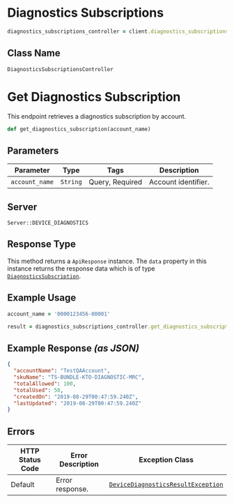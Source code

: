 # Diagnostics Subscriptions

```ruby
diagnostics_subscriptions_controller = client.diagnostics_subscriptions
```

## Class Name

`DiagnosticsSubscriptionsController`


# Get Diagnostics Subscription

This endpoint retrieves a diagnostics subscription by account.

```ruby
def get_diagnostics_subscription(account_name)
```

## Parameters

| Parameter | Type | Tags | Description |
|  --- | --- | --- | --- |
| `account_name` | `String` | Query, Required | Account identifier. |

## Server

`Server::DEVICE_DIAGNOSTICS`

## Response Type

This method returns a `ApiResponse` instance. The `data` property in this instance returns the response data which is of type [`DiagnosticsSubscription`](../../doc/models/diagnostics-subscription.md).

## Example Usage

```ruby
account_name = '0000123456-00001'

result = diagnostics_subscriptions_controller.get_diagnostics_subscription(account_name)
```

## Example Response *(as JSON)*

```json
{
  "accountName": "TestQAAccount",
  "skuName": "TS-BUNDLE-KTO-DIAGNOSTIC-MRC",
  "totalAllowed": 100,
  "totalUsed": 50,
  "createdOn": "2019-08-29T00:47:59.240Z",
  "lastUpdated": "2019-08-29T00:47:59.240Z"
}
```

## Errors

| HTTP Status Code | Error Description | Exception Class |
|  --- | --- | --- |
| Default | Error response. | [`DeviceDiagnosticsResultException`](../../doc/models/device-diagnostics-result-exception.md) |

